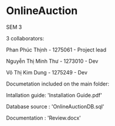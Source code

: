 # OnlineAuction
 SEM 3

3 collaborators:


  Phan Phúc Thịnh - 1275061 - Project lead

  Nguyễn Thị Minh Thư - 1273010 - Dev

  Võ Thị Kim Dung - 1275249 - Dev

Documetation included on the main folder:


  Intallation guide: 'Installation Guide.pdf'

  Database source : 'OnlineAuctionDB.sql'

  Documentation : 'Review.docx'
